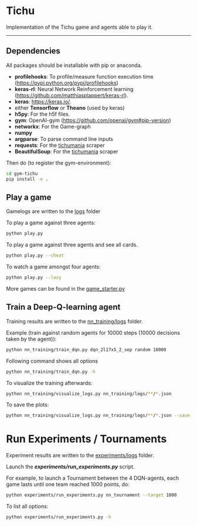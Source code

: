 # Tichu
Implementation of the Tichu game and agents able to play it.

-------------------------

## Dependencies
All packages should be installable with pip or anaconda.

- **profilehooks**: To profile/measure function execution time (https://pypi.python.org/pypi/profilehooks)
- **keras-rl**: Neural Network Reinforcement learning (https://github.com/matthiasplappert/keras-rl). 
- **keras**: https://keras.io/.
- either **Tensorflow** or **Theano** (used by keras)
- **h5py**: For the h5f files.
- **gym**: OpenAI-gym (https://github.com/openai/gym#pip-version)
- **networkx**: For the Game-graph
- **numpy**
- **argparse**: To parse command line inputs
- **requests**: For the [tichumania](http://log.tichumania.de) scraper
- **BeautifulSoup**: For the [tichumania](http://log.tichumania.de) scraper

Then do (to register the gym-environment):
```bash
cd gym-tichu
pip install -e .
```

## Play a game
Gamelogs are written to the [logs](./logs) folder

To play a game against three agents:
```bash
python play.py
```

To play a game against three agents and see all cards.
```bash
python play.py --cheat
```

To watch a game amongst four agents:
```bash
python play.py --lazy
```

More games can be found in the [game_starter.py](./game_starter.py)

## Train a Deep-Q-learning agent
Training results are written to the [nn_training/logs](./nn_training/logs) folder.

Example (train against random agents for 10000 steps (10000 decisions taken by the agent)): 
```bash
python nn_training/train_dqn.py dqn_2l17x5_2_sep random 10000
```

Following command shows all options
```bash
python nn_training/train_dqn.py -h
```

To visualize the training afterwards:
```bash
python nn_training/visualize_logs.py nn_training/logs/**/*.json
```

To save the plots:
```bash
python nn_training/visualize_logs.py nn_training/logs/**/*.json --save
```


# Run Experiments / Tournaments
Experiment results are written to the [experiments/logs](./experiments/logs) folder.

Launch the _**experiments/run_experiments.py**_ script.

For example, to launch a Tournament between the 4 DQN-agents, each game lasts until one team reached 1000 points, do:
```bash
python experiments/run_experiments.py nn_tournament --target 1000
```

To list all options:
```bash
python experiments/run_experiments.py -h
```